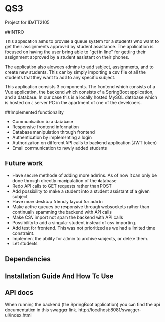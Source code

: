 # QS3
Project for IDATT2105

##INTRO

This application aims to provide a queue system for a students who want to get their assignments approved
by student assistance. The application is focused on having the user being able to "get in line" for getting 
their assignment approved by a student assistant on their phones.

The application also alowees admins to add subject, assignments, and to create new students.
This can by simply importing a csv file of all the students that they want to add to any specific subject.

This application consists 3 components. The frontend which consists of a Vue application,
the backend which consists of a SpringBoot application, and a database. In our case this is a locally hosted
MySQL database which is hosted on a server PC in the apartment of one of the developers.


##Implemented functionality
* Communication to a database
* Responsive frontend information
* Database manipulation through frontend
* Authentication by implementing a login
* Authorization on different API calls to backend application (JWT token)
* Email communication to newly added students

## Future work
* Have secure methode of adding more admins. As of now it can only be done through directly manipulation of the database
* Redo API calls to GET requests rather than POST
* Add possibility to make a student into a student assistant of a given subject
* Have more desktop friendly layout for admin
* Make active queues be responsive through websockets rather than continually spamming the backend with API calls
* Make CSV import not spam the backend with API calls
* Possibility to add a singular student instead of csv importing.
* Add test for frontend. This was not prioritized as we had a limited time constraint. 
* Implement the ability for admin to archive subjects, or delete them.
* Let students 

  


## Dependencies

## Installation Guide And How To Use

## API docs
When running the backend (the SpringBoot application) you can find the api documentation in this swagger link.
http://localhost:8081/swagger-ui/index.html